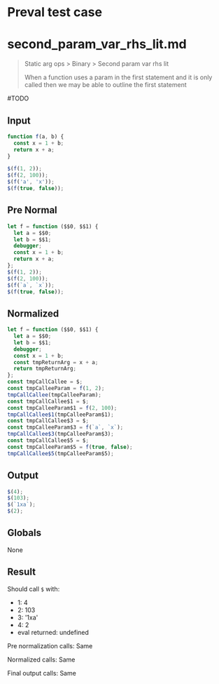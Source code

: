 # Preval test case

# second_param_var_rhs_lit.md

> Static arg ops > Binary > Second param var rhs lit
>
> When a function uses a param in the first statement and it is only called then we may be able to outline the first statement

#TODO

## Input

`````js filename=intro
function f(a, b) {
  const x = 1 + b;
  return x + a;
}

$(f(1, 2));
$(f(2, 100));
$(f('a', 'x'));
$(f(true, false));
`````

## Pre Normal

`````js filename=intro
let f = function ($$0, $$1) {
  let a = $$0;
  let b = $$1;
  debugger;
  const x = 1 + b;
  return x + a;
};
$(f(1, 2));
$(f(2, 100));
$(f(`a`, `x`));
$(f(true, false));
`````

## Normalized

`````js filename=intro
let f = function ($$0, $$1) {
  let a = $$0;
  let b = $$1;
  debugger;
  const x = 1 + b;
  const tmpReturnArg = x + a;
  return tmpReturnArg;
};
const tmpCallCallee = $;
const tmpCalleeParam = f(1, 2);
tmpCallCallee(tmpCalleeParam);
const tmpCallCallee$1 = $;
const tmpCalleeParam$1 = f(2, 100);
tmpCallCallee$1(tmpCalleeParam$1);
const tmpCallCallee$3 = $;
const tmpCalleeParam$3 = f(`a`, `x`);
tmpCallCallee$3(tmpCalleeParam$3);
const tmpCallCallee$5 = $;
const tmpCalleeParam$5 = f(true, false);
tmpCallCallee$5(tmpCalleeParam$5);
`````

## Output

`````js filename=intro
$(4);
$(103);
$(`1xa`);
$(2);
`````

## Globals

None

## Result

Should call `$` with:
 - 1: 4
 - 2: 103
 - 3: '1xa'
 - 4: 2
 - eval returned: undefined

Pre normalization calls: Same

Normalized calls: Same

Final output calls: Same
